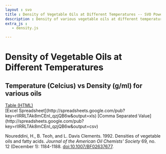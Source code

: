 ```yaml
---
layout : svo
title : Density of Vegetable Oils at Different Temperatures -- SVO Powering Your Vehicle with Straight Vegetable Oil
description : Density of various vegetable oils at different temperatures, taken from the literature, with references
extra_js :
   - density.js

---
```

# Density of Vegetable Oils at Different Temperatures

## Temperature (Celcius) vs Density (g/ml) for various oils

<div id="gs_table">
  <!-- if Javascript is disabled, provide a link to a HTML table -->
  <a href="http://spreadsheets.google.com/pub?key=rlIRRLTAk8mCEnI_qzjQB6w">
    Table (HTML)
  </a>
</div>
[Excel Spreadsheet](http://spreadsheets.google.com/pub?key=rlIRRLTAk8mCEnI_qzjQB6w&output=xls)
[Comma Separated Value](http://spreadsheets.google.com/pub?key=rlIRRLTAk8mCEnI_qzjQB6w&output=csv)

Noureddini, H., B. Teoh, and L. Davis Clements. 1992. Densities of 
vegetable oils and fatty acids. <i>Journal of the American Oil Chemists' 
Society</i> 69, no. 12 (December 1): 1184-1188. <a 
href="http://dx.doi.org/10.1007/BF02637677">doi:10.1007/BF02637677</a>.
